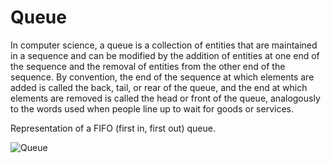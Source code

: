 # Queue

In computer science, a queue is a collection of entities that are maintained in a sequence and can be modified by the addition of entities at one end of the sequence and the removal of entities from the other end of the sequence. By convention, the end of the sequence at which elements are added is called the back, tail, or rear of the queue, and the end at which elements are removed is called the head or front of the queue, analogously to the words used when people line up to wait for goods or services.

Representation of a FIFO (first in, first out) queue.

![Queue](https://www.w3schools.in/wp-content/uploads/2016/09/data-structure-queue-1.png?ezimgfmt=ng:webp/ngcb6)